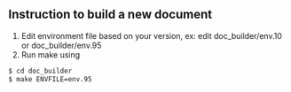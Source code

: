 ## Instruction to build a new document
  
1. Edit environment file based on your version, ex: edit doc_builder/env.10 or doc_builder/env.95
2. Run make using
```bash
$ cd doc_builder
$ make ENVFILE=env.95
```
